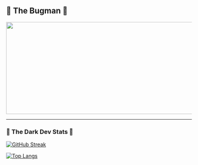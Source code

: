 ## 🦇 The Bugman 🦇

<div align="center">
<img src ="https://media1.giphy.com/media/v1.Y2lkPTc5MGI3NjExem9sYno3bWkyanoxYXc1cmt4ZmY1a3prYWx6dGk3NndnaHI0emszMSZlcD12MV9pbnRlcm5hbF9naWZfYnlfaWQmY3Q9Zw/m3SYKzhmod1IY/giphy.gif" width="600" height="250">
</div>

---

### 🦇 The Dark Dev Stats 🦇
[![GitHub Streak](http://github-readme-streak-stats.herokuapp.com?user=Mafiozich&theme=dark&background=000000)](https://git.io/streak-stats)

[![Top Langs](https://github-readme-stats.vercel.app/api/top-langs/?username=Mafiozich&layout=compact&theme=vision-friendly-dark)](https://github.com/anuraghazra/github-readme-stats)


